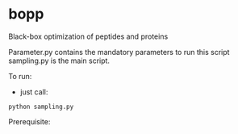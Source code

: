 # bopp
Black-box optimization of peptides and proteins

Parameter.py contains the mandatory parameters to run this script
sampling.py is the main script. 

To run:
- just call: 

`python sampling.py`


Prerequisite:


